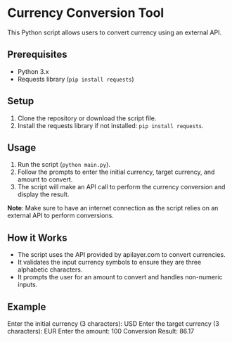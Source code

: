 # Currency Conversion Tool

This Python script allows users to convert currency using an external API.

## Prerequisites

- Python 3.x
- Requests library (`pip install requests`)

## Setup

1. Clone the repository or download the script file.
2. Install the requests library if not installed: `pip install requests`.

## Usage

1. Run the script (`python main.py`).
2. Follow the prompts to enter the initial currency, target currency, and amount to convert.
3. The script will make an API call to perform the currency conversion and display the result.

**Note**: Make sure to have an internet connection as the script relies on an external API to perform conversions.

## How it Works

- The script uses the API provided by apilayer.com to convert currencies.
- It validates the input currency symbols to ensure they are three alphabetic characters.
- It prompts the user for an amount to convert and handles non-numeric inputs.

## Example

Enter the initial currency (3 characters): USD
Enter the target currency (3 characters): EUR
Enter the amount: 100
Conversion Result: 86.17